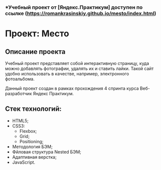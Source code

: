 ### *Учебный проект от [Яндекс.Практикум] доступен по ссылке (https://romankrasinskiy.github.io/mesto/index.html)

# Проект: Место
## Описание проекта
Учебный проект представляет собой интерактивную страницу, куда можно добавлять фотографии, удалять их и ставить лайки. Такой сайт удобно использовать в качестве, например, электронного фотоальбома.

Данный проект создан в рамках прохождения 4 спринта курса Веб-разработчик Яндекс Практикум.

## Стек технологий:
* HTML5;
* CSS3:
  * Flexbox;
  * Grid;
  * Positioning;
* Методология БЭМ;
* Фйловая структура Nested БЭМ;
* Адаптивная верстка;
* JavaScript.
